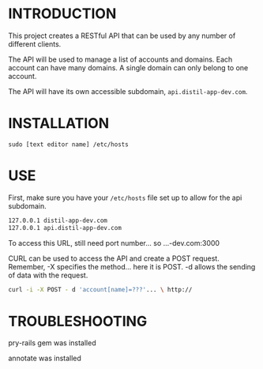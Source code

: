 INTRODUCTION
============

This project creates a RESTful API that can be used by any number of different clients.

The API will be used to manage a list of accounts and domains. Each account can have many domains.  A single domain can only belong to one account.

The API will have its own accessible subdomain, `api.distil-app-dev.com`.

INSTALLATION
============

`sudo [text editor name] /etc/hosts`


USE
===

First, make sure you have your `/etc/hosts` file set up to allow for the api subdomain.
```bash
127.0.0.1 distil-app-dev.com
127.0.0.1 api.distil-app-dev.com
```
To access this URL, still need port number...
so ...-dev.com:3000

CURL can be used to access the API and create a POST request.  Remember, -X specifies the method... here it is POST. -d allows the sending of data with the request.
```bash
curl -i -X POST - d 'account[name]=???'... \ http://
```

TROUBLESHOOTING
===============

pry-rails gem was installed

annotate was installed
